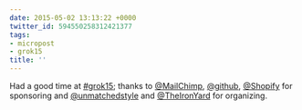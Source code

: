 ```yaml
---
date: 2015-05-02 13:13:22 +0000
twitter_id: 594550258312421377
tags:
- micropost
- grok15
title: ''
---
```


Had a good time at [#grok15](https://twitter.com/hashtag/grok15); thanks to [@MailChimp](https://twitter.com/MailChimp), [@github](https://twitter.com/github), [@Shopify](https://twitter.com/Shopify) for sponsoring and [@unmatchedstyle](https://twitter.com/unmatchedstyle) and [@TheIronYard](https://twitter.com/TheIronYard) for organizing.
